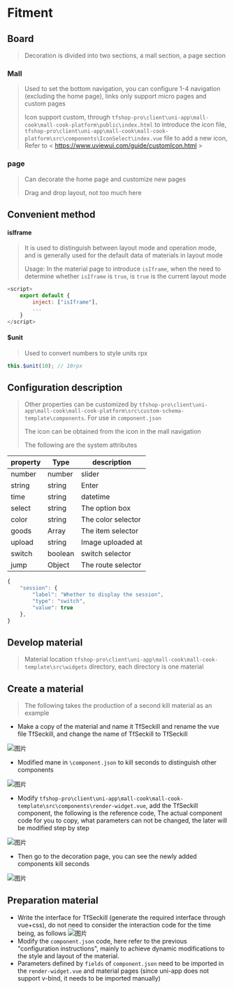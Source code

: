 # Fitment

## Board
> Decoration is divided into two sections, a mall section, a page section
>
### Mall
> Used to set the bottom navigation, you can configure 1-4 navigation (excluding the home page), links only support micro pages and custom pages
>
> Icon support custom, through `tfshop-pro\client\uni-app\mall-cook\mall-cook-platform\public\index.html` to introduce the icon file, `tfshop-pro\client\uni-app\mall-cook\mall-cook-platform\src\components\IconSelect\index.vue` file to add a new icon, Refer to < https://www.uviewui.com/guide/customIcon.html >
>
### page
> Can decorate the home page and customize new pages
>
> Drag and drop layout, not too much here
>
## Convenient method
#### isIframe
> It is used to distinguish between layout mode and operation mode, and is generally used for the default data of materials in layout mode
>
> Usage: In the material page to introduce `isIframe`, when the need to determine whether `isIframe` is `true`, is `true` is the current layout mode
```js
<script>
    export default {
        inject: ["isIframe"],
        ...
    }
</script>
```
#### $unit
> Used to convert numbers to style units rpx
```js
this.$unit(10); // 10rpx
```
## Configuration description
> Other properties can be customized by `tfshop-pro\client\uni-app\mall-cook\mall-cook-platform\src\custom-schema-template\components`. For use in `component.json`
>
> The icon can be obtained from the icon in the mall navigation
>
> The following are the system attributes
>

| property | Type | description |
| ------------ | ------------ | ------------ |
|number|number| slider |
|string|string| Enter | for the form
|time|string| datetime |
|select|string| The option box |
|color|string| The color selector |
|goods|Array| The item selector |
|upload|string| Image uploaded at |
|switch|boolean| switch selector |
|jump|Object| The route selector |

```js
{
    "session": {
        "label": "Whether to display the session",
        "type": "switch",
        "value": true
    },
}
```
## Develop material
> Material location `tfshop-pro\client\uni-app\mall-cook\mall-cook-template\src\widgets` directory, each directory is one material
>
## Create a material
> The following takes the production of a second kill material as an example
- Make a copy of the material and name it TfSeckill and rename the vue file TfSeckill, and change the name of TfSeckill to TfSeckill

![图片](/image/20240704153153.png)
- Modified mane in `\component.json` to kill seconds to distinguish other components

![图片](/image/20240704153556.png)
- Modify `tfshop-pro\client\uni-app\mall-cook\mall-cook-template\src\components\render-widget.vue`, add the TfSeckill component, the following is the reference code, The actual component code for you to copy, what parameters can not be changed, the later will be modified step by step
  
![图片](/image/20240704154045.png)
-  Then go to the decoration page, you can see the newly added components kill seconds

![图片](/image/20240704154334.png)
## Preparation material
- Write the interface for TfSeckill (generate the required interface through vue+css), do not need to consider the interaction code for the time being, as follows
![图片](/image/20240705134843.png)
- Modify the `component.json` code, here refer to the previous "configuration instructions", mainly to achieve dynamic modifications to the style and layout of the material.
- Parameters defined by `fields` of `component.json` need to be imported in the `render-widget.vue` and material pages (since uni-app does not support v-bind, it needs to be imported manually)

